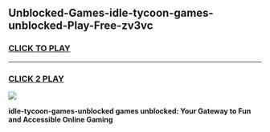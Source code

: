 
## Unblocked-Games-idle-tycoon-games-unblocked-Play-Free-zv3vc
<h3>
<a href="https://premium76.site?title=idle-tycoon-games-unblocked&ref=15A">CLICK TO PLAY</a></h3>
<hr>

<h3>
<a href="https://premium76.site?title=idle-tycoon-games-unblocked&ref=15A">CLICK 2 PLAY</a>
  
</h3>

<a href="https://premium76.site?title=idle-tycoon-games-unblocked&ref=15A"><img src="https://clearcache.store/games.png"></a>


**idle-tycoon-games-unblocked games unblocked: Your Gateway to Fun and Accessible Online Gaming**
